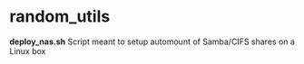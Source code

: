 # random_utils

**deploy_nas.sh**
Script meant to setup automount of Samba/CIFS shares on a Linux box
